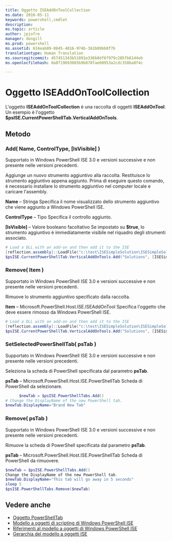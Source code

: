 ```yaml
---
title: Oggetto ISEAddOnToolCollection
ms.date: 2016-05-11
keywords: powershell,cmdlet
description: 
ms.topic: article
author: jpjofre
manager: dongill
ms.prod: powershell
ms.assetid: 634eab89-0845-4016-974b-361b09bb8f7b
translationtype: Human Translation
ms.sourcegitcommit: 457451343b51891e336b0df6f979c285fb6144eb
ms.openlocfilehash: 0a8f19693085b9b878fae60953a2cdc358ba8f4c

---
```


# Oggetto ISEAddOnToolCollection
  L'oggetto **ISEAddOnToolCollection** è una raccolta di oggetti **ISEAddOnTool**. Un esempio è l'oggetto **$psISE.CurrentPowerShellTab.VerticalAddOnTools**.

## Metodo

### Add\( Name, ControlType, \[IsVisible\] \)
  Supportato in Windows PowerShell ISE 3.0 e versioni successive e non presente nelle versioni precedenti. 

 Aggiunge un nuovo strumento aggiuntivo alla raccolta. Restituisce lo strumento aggiuntivo appena aggiunto. Prima di eseguire questo comando, è necessario installare lo strumento aggiuntivo nel computer locale e caricare l'assembly.

 **Name** – Stringa Specifica il nome visualizzato dello strumento aggiuntivo che viene aggiunto a Windows PowerShell ISE.

 **ControlType** – Tipo Specifica il controllo aggiunto.

 **\[IsVisible\]** – Valore booleano facoltativo Se impostato su **$true**, lo strumento aggiuntivo è immediatamente visibile nel riquadro degli strumenti associato.

```PowerShell
# Load a DLL with an add-on and then add it to the ISE
[reflection.assembly]::LoadFile("c:\test\ISESimpleSolution\ISESimpleSolution.dll")
$psISE.CurrentPowerShellTab.VerticalAddOnTools.Add("Solutions", [ISESimpleSolution.Solution], $true)
```

### Remove\( Item \)
  Supportato in Windows PowerShell ISE 3.0 e versioni successive e non presente nelle versioni precedenti. 

 Rimuove lo strumento aggiuntivo specificato dalla raccolta.

 **Item** – Microsoft.PowerShell.Host.ISE.ISEAddOnTool Specifica l'oggetto che deve essere rimosso da Windows PowerShell ISE.

```PowerShell
# Load a DLL with an add-on and then add it to the ISE
[reflection.assembly]::LoadFile("c:\test\ISESimpleSolution\ISESimpleSolution.dll")
$psISE.CurrentPowerShellTab.VerticalAddOnTools.Add("Solutions", [ISESimpleSolution.Solution], $true)
```

### SetSelectedPowerShellTab\( psTab \)
  Supportato in Windows PowerShell ISE 3.0 e versioni successive e non presente nelle versioni precedenti. 

 Seleziona la scheda di PowerShell specificata dal parametro **psTab**.

 **psTab** – Microsoft.PowerShell.Host.ISE.PowerShellTab Scheda di PowerShell da selezionare.

```PowerShell
      $newTab = $psISE.PowerShellTabs.Add()
# Change the DisplayName of the new PowerShell tab. 
$newTab.DisplayName="Brand New Tab"
```

### Remove\( psTab \)
  Supportato in Windows PowerShell ISE 3.0 e versioni successive e non presente nelle versioni precedenti. 

 Rimuove la scheda di PowerShell specificata dal parametro **psTab**.

 **psTab** – Microsoft.PowerShell.Host.ISE.PowerShellTab Scheda di PowerShell da rimuovere.

```PowerShell
$newTab = $psISE.PowerShellTabs.Add()
Change the DisplayName of the new PowerShell tab. 
$newTab.DisplayName="This tab will go away in 5 seconds" 
sleep 5 
$psISE.PowerShellTabs.Remove($newTab)
```

## Vedere anche
- [Oggetto PowerShellTab](The-PowerShellTab-Object.md) 
- [Modello a oggetti di scripting di Windows PowerShell ISE](The-Windows-PowerShell-ISE-Scripting-Object-Model.md) 
- [Riferimenti al modello a oggetti di Windows PowerShell ISE](Windows-PowerShell-ISE-Object-Model-Reference.md) 
- [Gerarchia del modello a oggetti ISE](The-ISE-Object-Model-Hierarchy.md)

  



<!--HONumber=Sep16_HO4-->



